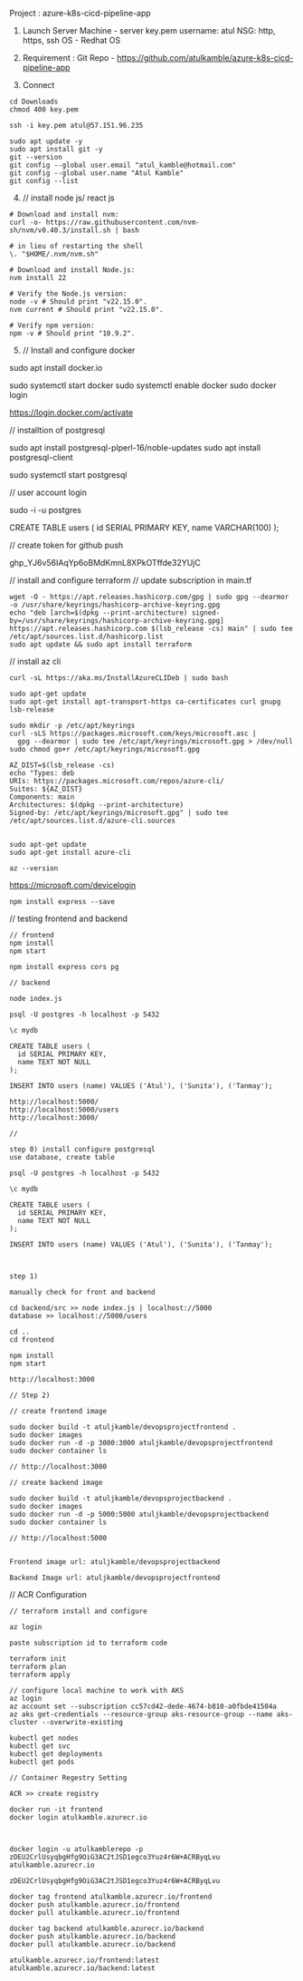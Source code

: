 Project :  azure-k8s-cicd-pipeline-app

1. Launch Server Machine - server 
key.pem
username: atul
NSG: http, https, ssh 
OS - Redhat OS 

2. Requirement : Git Repo - https://github.com/atulkamble/azure-k8s-cicd-pipeline-app

3. Connect 

```
cd Downloads 
chmod 400 key.pem

ssh -i key.pem atul@57.151.96.235

sudo apt update -y 
sudo apt install git -y 
git --version 
git config --global user.email "atul_kamble@hotmail.com"
git config --global user.name "Atul Kamble"
git config --list 

```
4. // install node js/ react js 

```
# Download and install nvm:
curl -o- https://raw.githubusercontent.com/nvm-sh/nvm/v0.40.3/install.sh | bash

# in lieu of restarting the shell
\. "$HOME/.nvm/nvm.sh"

# Download and install Node.js:
nvm install 22

# Verify the Node.js version:
node -v # Should print "v22.15.0".
nvm current # Should print "v22.15.0".

# Verify npm version:
npm -v # Should print "10.9.2".

```
5. // Install and configure docker 

sudo apt install docker.io

sudo systemctl start docker
sudo systemctl enable docker 
sudo docker login 

https://login.docker.com/activate

// installtion of postgresql

sudo apt install postgresql-plperl-16/noble-updates
sudo apt install postgresql-client

sudo systemctl start postgresql

// user account login 

sudo -i -u postgres


CREATE TABLE users (
  id SERIAL PRIMARY KEY,
  name VARCHAR(100)
);

// create token for github push 

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

// install and configure terraform 
// update subscription in main.tf 

```
wget -O - https://apt.releases.hashicorp.com/gpg | sudo gpg --dearmor -o /usr/share/keyrings/hashicorp-archive-keyring.gpg
echo "deb [arch=$(dpkg --print-architecture) signed-by=/usr/share/keyrings/hashicorp-archive-keyring.gpg] https://apt.releases.hashicorp.com $(lsb_release -cs) main" | sudo tee /etc/apt/sources.list.d/hashicorp.list
sudo apt update && sudo apt install terraform
```

// install az cli 
```
curl -sL https://aka.ms/InstallAzureCLIDeb | sudo bash

sudo apt-get update
sudo apt-get install apt-transport-https ca-certificates curl gnupg lsb-release

sudo mkdir -p /etc/apt/keyrings
curl -sLS https://packages.microsoft.com/keys/microsoft.asc |
  gpg --dearmor | sudo tee /etc/apt/keyrings/microsoft.gpg > /dev/null
sudo chmod go+r /etc/apt/keyrings/microsoft.gpg

AZ_DIST=$(lsb_release -cs)
echo "Types: deb
URIs: https://packages.microsoft.com/repos/azure-cli/
Suites: ${AZ_DIST}
Components: main
Architectures: $(dpkg --print-architecture)
Signed-by: /etc/apt/keyrings/microsoft.gpg" | sudo tee /etc/apt/sources.list.d/azure-cli.sources


sudo apt-get update
sudo apt-get install azure-cli

az --version
```

https://microsoft.com/devicelogin
```
npm install express --save
```
// testing frontend and backend
```
// frontend 
npm install
npm start

npm install express cors pg

// backend 

node index.js

psql -U postgres -h localhost -p 5432

\c mydb

CREATE TABLE users (
  id SERIAL PRIMARY KEY,
  name TEXT NOT NULL
);

INSERT INTO users (name) VALUES ('Atul'), ('Sunita'), ('Tanmay');

http://localhost:5000/
http://localhost:5000/users
http://localhost:3000/
```

```
// 

step 0) install configure postgresql 
use database, create table 

psql -U postgres -h localhost -p 5432

\c mydb

CREATE TABLE users (
  id SERIAL PRIMARY KEY,
  name TEXT NOT NULL
);

INSERT INTO users (name) VALUES ('Atul'), ('Sunita'), ('Tanmay');



step 1)

manually check for front and backend 

cd backend/src >> node index.js | localhost://5000
database >> localhost://5000/users

cd ..
cd frontend 

npm install 
npm start 

http://localhost:3000

// Step 2) 

// create frontend image 

sudo docker build -t atuljkamble/devopsprojectfrontend .
sudo docker images 
sudo docker run -d -p 3000:3000 atuljkamble/devopsprojectfrontend
sudo docker container ls 

// http://localhost:3000 

// create backend image 

sudo docker build -t atuljkamble/devopsprojectbackend .
sudo docker images 
sudo docker run -d -p 5000:5000 atuljkamble/devopsprojectbackend
sudo docker container ls
 
// http://localhost:5000 


Frontend image url: atuljkamble/devopsprojectbackend

Backend Image url: atuljkamble/devopsprojectfrontend
```
// ACR Configuration 

```
// terraform install and configure 

az login 

paste subscription id to terraform code

terraform init 
terraform plan 
terraform apply 

// configure local machine to work with AKS
az login
az account set --subscription cc57cd42-dede-4674-b810-a0fbde41504a
az aks get-credentials --resource-group aks-resource-group --name aks-cluster --overwrite-existing

kubectl get nodes
kubectl get svc
kubectl get deployments 
kubectl get pods

// Container Regestry Setting 

ACR >> create registry 

docker run -it frontend
docker login atulkamble.azurecr.io



docker login -u atulkamblerepo -p zDEU2CrlUsyqbgHfg9OiG3AC2tJSD1egco3Yuz4r6W+ACRByqLvu atulkamble.azurecr.io

zDEU2CrlUsyqbgHfg9OiG3AC2tJSD1egco3Yuz4r6W+ACRByqLvu

docker tag frontend atulkamble.azurecr.io/frontend
docker push atulkamble.azurecr.io/frontend
docker pull atulkamble.azurecr.io/frontend

docker tag backend atulkamble.azurecr.io/backend
docker push atulkamble.azurecr.io/backend
docker pull atulkamble.azurecr.io/backend

atulkamble.azurecr.io/frontend:latest
atulkamble.azurecr.io/backend:latest




```
